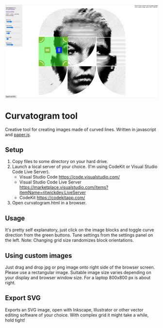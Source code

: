 ![Curvatogram screenshot](/screenshot.png)

# Curvatogram tool
 Creative tool for creating images made of curved lines. Written in javascript and [paper.js](http://paperjs.org/).

## Setup
 1. Copy files to some directory on your hard drive. 
 2. Launch a local server of your choice. (I'm using CodeKit or Visual Studio Code Live Server). 
    - Visual Studio Code https://code.visualstudio.com/  
    - Visual Studio Code Live Server https://marketplace.visualstudio.com/items?itemName=ritwickdey.LiveServer
    - CodeKit https://codekitapp.com/
 3. Open curvatogram.html in a browser.

## Usage
 It's pretty self explanatory, just click on the image blocks and toggle curve direction from the green buttons. Tune settings from the settings panel on the left. 
 Note: Changing grid size randomizes block orientations.

## Using custom images
 Just drag and drop jpg or png image onto right side of the browser screen. Please use a rectangular image. Suitable image size varies depending on your display and browser window size. For a laptop 800x800 px is about right.

## Export SVG
 Exports an SVG image, open with Inkscape, Illustrator or other vector editing software of your choice. With complex grid it might take a while, hold tight!
